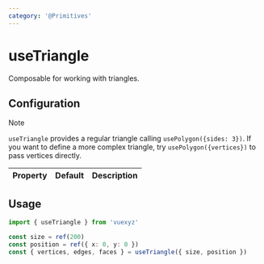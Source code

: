 ```yaml
---
category: '@Primitives'
---
```


<script setup>
    import UseTriangleDemo from '../demo/components/useTriangleDemo.vue';
</script>

# useTriangle

Composable for working with triangles.

<UseTriangleDemo />

## Configuration

> [!NOTE]
> `useTriangle` provides a regular triangle calling `usePolygon({sides: 3})`. If you want to define a more complex triangle, try `usePolygon({vertices})` to pass vertices directly.

| Property   | Default          | Description                              |
|:-----------|:-----------------|:-----------------------------------------|
<!--@include: ./shared/polygonprops.md-->

<!--@include: ./shared/config.md-->

## Usage

```ts
import { useTriangle } from 'vuexyz'

const size = ref(200)
const position = ref({ x: 0, y: 0 })
const { vertices, edges, faces } = useTriangle({ size, position })
```

<!--@include: ./shared/return.md-->
